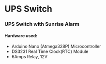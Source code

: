 # UPS Switch

### UPS Switch with Sunrise Alarm

#### Hardware used:
- Arduino Nano (Atmega328P) Microcontroller
- DS3231 Real Time Clock(RTC) Module
- 6Amps Relay, 12V